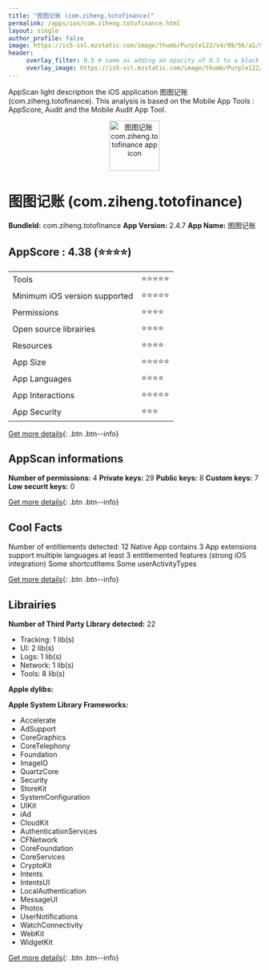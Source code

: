 ```yaml
---
title: "图图记账 (com.ziheng.totofinance)"
permalink: /apps/ios/com.ziheng.totofinance.html
layout: single
author_profile: false
image: https://is5-ssl.mzstatic.com/image/thumb/Purple122/v4/99/56/a1/9956a15f-a54d-f184-3395-d5122bb36857/AppIcon-0-1x_U007emarketing-0-7-0-85-220.png/512x512bb.jpg
header: 
     overlay_filter: 0.5 # same as adding an opacity of 0.5 to a black background
     overlay_image: https://is5-ssl.mzstatic.com/image/thumb/Purple122/v4/99/56/a1/9956a15f-a54d-f184-3395-d5122bb36857/AppIcon-0-1x_U007emarketing-0-7-0-85-220.png/512x512bb.jpg
---
```

AppScan light description the iOS application 图图记账 (com.ziheng.totofinance). This analysis is based on the Mobile App Tools : AppScore, Audit and the Mobile Audit App Tool.

  
  
<div style="text-align: center;"><img src="https://is5-ssl.mzstatic.com/image/thumb/Purple122/v4/99/56/a1/9956a15f-a54d-f184-3395-d5122bb36857/AppIcon-0-1x_U007emarketing-0-7-0-85-220.png/512x512bb.jpg" width="100" height="100" alt="图图记账 com.ziheng.totofinance app icon"></div>  
  
# 图图记账 (com.ziheng.totofinance)

**BundleId:** com.ziheng.totofinance
**App Version:** 2.4.7
**App Name:** 图图记账


## AppScore : 4.38 (⭐️⭐️⭐️⭐️) 

<table>
<tr><td> Tools </td><td> ⭐️⭐️⭐️⭐️⭐️ </td></tr>
<tr><td> Minimum iOS version supported </td><td> ⭐️⭐️⭐️⭐️⭐️ </td></tr>
<tr><td> Permissions </td><td> ⭐️⭐️⭐️⭐️ </td></tr>
<tr><td> Open source librairies </td><td> ⭐️⭐️⭐️⭐️ </td></tr>
<tr><td> Resources </td><td> ⭐️⭐️⭐️⭐️ </td></tr>
<tr><td> App Size </td><td> ⭐️⭐️⭐️⭐️⭐️ </td></tr>
<tr><td> App Languages </td><td> ⭐️⭐️⭐️⭐️ </td></tr>
<tr><td> App Interactions </td><td> ⭐️⭐️⭐️⭐️⭐️ </td></tr>
<tr><td> App Security </td><td> ⭐️⭐️⭐️ </td></tr>
</table>

[Get more details](/pricing.html){: .btn .btn--info}  
  
## AppScan informations 

**Number of permissions:** 4
**Private keys:** 29
**Public keys:** 8
**Custom keys:** 7
**Low securit keys:** 0
  
[Get more details](/pricing.html){: .btn .btn--info}

## Cool Facts

Number of entitlements detected: 12
Native App
contains 3 App extensions
support multiple languages
at least 3 entitlemented features (strong iOS integration)
Some shortcutItems 
Some userActivityTypes
  
[Get more details](/pricing.html){: .btn .btn--info}

## Librairies 
**Number of Third Party Library detected:** 22
- Tracking: 1 lib(s)
- UI: 2 lib(s)
- Logs: 1 lib(s)
- Network: 1 lib(s)
- Tools: 8 lib(s)

**Apple dylibs:**


**Apple System Library Frameworks:**
- Accelerate
- AdSupport
- CoreGraphics
- CoreTelephony
- Foundation
- ImageIO
- QuartzCore
- Security
- StoreKit
- SystemConfiguration
- UIKit
- iAd
- CloudKit
- AuthenticationServices
- CFNetwork
- CoreFoundation
- CoreServices
- CryptoKit
- Intents
- IntentsUI
- LocalAuthentication
- MessageUI
- Photos
- UserNotifications
- WatchConnectivity
- WebKit
- WidgetKit


  
[Get more details](/pricing.html){: .btn .btn--info}

